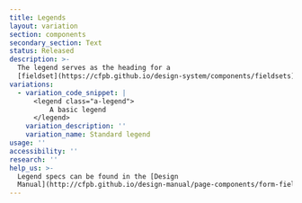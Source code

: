 ```yaml
---
title: Legends
layout: variation
section: components
secondary_section: Text
status: Released
description: >-
  The legend serves as the heading for a
  [fieldset](https://cfpb.github.io/design-system/components/fieldsets).
variations:
  - variation_code_snippet: |
      <legend class="a-legend">
          A basic legend
      </legend>
    variation_description: ''
    variation_name: Standard legend
usage: ''
accessibility: ''
research: ''
help_us: >-
  Legend specs can be found in the [Design
  Manual](http://cfpb.github.io/design-manual/page-components/form-fields.html#legend).
---
```

